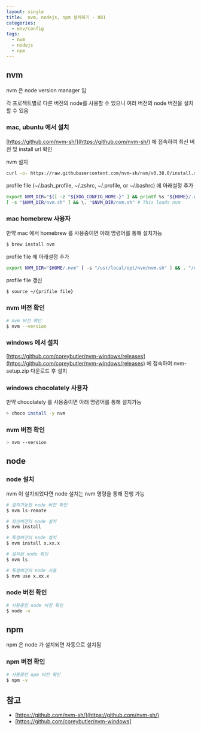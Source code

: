 ```yaml
---
layout: single
title:  nvm, nodejs, npm 설치하기 - 001
categories: 
  - env/config
tags: 
  - nvm
  - nodejs
  - npm
---
```


## nvm

nvm 은 node version manager 임

각 프로젝트별로 다른 버전의 node를 사용할 수 있으니 여러 버전의 node 버전을 설치할 수 있음

### mac, ubuntu 에서 설치

[https://github.com/nvm-sh/](https://github.com/nvm-sh/) 에 접속하여 최신 버전 및 install url 확인

nvm 설치

```bash
curl -o- https://raw.githubusercontent.com/nvm-sh/nvm/v0.38.0/install.sh | bash
```

profile file (~/.bash_profile, ~/.zshrc, ~/.profile, or ~/.bashrc) 에 아래설정 추가

```bash
export NVM_DIR="$([ -z "${XDG_CONFIG_HOME-}" ] && printf %s "${HOME}/.nvm" || printf %s "${XDG_CONFIG_HOME}/nvm")"
[ -s "$NVM_DIR/nvm.sh" ] && \. "$NVM_DIR/nvm.sh" # This loads nvm
```

### mac homebrew 사용자

만약 mac 에서 homebrew 를 사용중이면 아래 명령어를 통해 설치가능

```bash
$ brew install nvm
```

profile file 에 아래설정 추가

```bash
export NVM_DIR="$HOME/.nvm" [ -s "/usr/local/opt/nvm/nvm.sh" ] && . "/usr/local/opt/nvm/nvm.sh" [ -s "/usr/local/opt/nvm/etc/bash_completion.d/nvm" ] && . "/usr/local/opt/nvm/etc/bash_completion.d/nvm"
```

profile file 갱신

```bash
$ source ~/{prifile file}
```

### nvm 버전 확인

```bash
# nvm 버전 확인
$ nvm --version
```

### windows 에서 설치

[https://github.com/coreybutler/nvm-windows/releases](https://github.com/coreybutler/nvm-windows/releases) 에 접속하여 nvm-setup.zip 다운로드 후 설치

### windows chocolately 사용자

만약 chocolately 를 사용중이면 아래 명령어를 통해 설치가능

```bash
> choco install -y nvm
```

### nvm 버전 확인

```bash
> nvm --version
```

## node

### node 설치

nvm 이 설치되었다면 node 설치는 nvm 명령을 통해 진행 가능

```bash
# 설치가능한 node 버전 확인
$ nvm ls-remote

# 최신버전의 node 설치
$ nvm install 

# 특정버전의 node 설치
$ nvm install x.xx.x

# 설치된 node 확인
$ nvm ls

# 특정버전의 node 사용
$ nvm use x.xx.x
```


### node 버전 확인

```bash
# 사용중인 node 버전 확인
$ node -v
```

## npm

npm 은 node 가 설치되면 자동으로 설치됨

### npm 버전 확인

```bash
# 사용중인 npm 버전 확인
$ npm -v
```

## 참고

- [https://github.com/nvm-sh/](https://github.com/nvm-sh/)
- [https://github.com/coreybutler/nvm-windows]